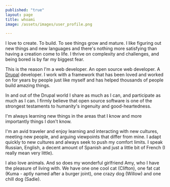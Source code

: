```yaml
---
published: "true"
layout: page
title: whoami
image: /assets/images/user_profile.png

---
```


I love to create. To build. To see things grow and mature. I like figuring out new things and new languages and there's nothing more satisfying than having a creation come to life. I thrive on complexity and challenges, and being bored is by far my biggest fear.

This is the reason I'm a web developer. An open source web developer. A [Drupal](http://drupal.org) developer. I work with a framework that has been loved and worked on for years by people just like myself and has helped thousands of people build amazing things.

In and out of the Drupal world I share as much as I can, and participate as much as I can. I firmly believe that open source software is one of the strongest testaments to humanity's ingenuity and good-heartedness.

I'm always learning new things in the areas that I know and more importantly things I don't know.

I'm an avid traveler and enjoy learning and interacting with new cultures, meeting new people, and arguing viewpoints that differ from mine. I adapt quickly to new cultures and always seek to push my comfort limits. I speak Russian, English, a decent amount of Spanish and just a little bit of French (I really mean very little).

I also love animals. And so does my wonderful girlfriend Amy, who I have the pleasure of living with.
We have one one cool cat (Clifton), one fat cat (Kuma - aptly named after a burger joint), one crazy dog (Willow) and one chill dog (Sadie).

